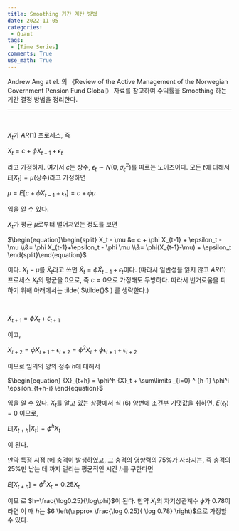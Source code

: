 ```yaml
---
title: Smoothing 기간 계산 방법
date: 2022-11-05
categories:
 - Quant
tags:
 - [Time Series]
comments: True
use_math: True
---
```


Andrew Ang at el. 의 《Review of the Active Management of the Norwegian Government Pension Fund Global》 자료를 참고하여 수익률을 Smoothing 하는 기간 결정 방법을 정리한다.

***

<br>

$X_t$가 $AR(1)$ 프로세스, 즉

$\begin{equation} X_t = c + \phi X_{t-1} + \epsilon_t \end{equation}$

라고 가정하자. 여기서 $c$는 상수, $\epsilon_t \sim N(0, \sigma_{\epsilon}^2)$를 따르는 노이즈이다. 모든 $t$에 대해서 $E[X_t]=\mu$(상수)라고 가정하면

$\begin{equation} \mu = E[c+\phi X_{t-1}+\epsilon_t]=c+\phi \mu\end{equation}$

임을 알 수 있다.

$X_t$가 평균 $\mu$로부터 떨어져있는 정도를 보면

$\begin{equation}\begin{split} X_t - \mu &= c + \phi X_{t-1} + \epsilon_t - \mu \\&= \phi X_{t-1}+\epsilon_t - \phi \mu \\&= \phi(X_{t-1}-\mu) + \epsilon_t \end{split}\end{equation}$

이다. $X_t - \mu$를 $\tilde{X}_{t}$라고 쓰면 $\tilde{X}_t=\phi \tilde{X}_{t-1}+\epsilon_t$이다. (따라서 일반성을 잃지 않고 $AR(1)$ 프로세스 $X_t$의 평균을 0으로, 즉 $c=0$으로 가정해도 무방하다. 따라서 번거로움을 피하기 위해 아래에서는 tilde( $\tilde{}$ ) 를 생략한다.)

<br>

 $\begin{equation}{X}_{t+1}=\phi {X}_{t}+\epsilon_{t+1}\end{equation}$

이고,

$\begin{equation} {X}_{t+2} = \phi {X}_{t+1}+\epsilon_{t+2}=\phi^2 {X}_t+\phi \epsilon_{t+1} + \epsilon_{t+2} \end{equation}$

이므로 임의의 양의 정수 $h$에 대해서

$\begin{equation} {X}_{t+h} = \phi^h {X}_t + \sum\limits _{i=0} ^ {h-1} \phi^i \epsilon_{t+h-i}  \end{equation}$

임을 알 수 있다. ${X}_{t}$를 알고 있는 상황에서 식 (6) 양변에 조건부 기댓값을 취하면, $E(\epsilon_t)=0$ 이므로,

$\begin{equation}E[{X}_{t+h} | {X}_t]  = \phi^h X_t \end{equation}$

이 된다.

만약 특정 시점 $t$에 충격이 발생하였고, 그 충격의 영향력의 $75$%가 사라지는, 즉 충격의 $25$%만 남는 데 까지 걸리는 평균적인 시간 $h$를 구한다면

 $\begin{equation} E[X_{t+h}] = \phi^h X_t = 0.25 X_t \end{equation}$

이므 로 $h=\frac{\log0.25}{\log\phi}$이 된다. 만약 $X_t$의 자기상관계수 $\phi$가 $0.78$이라면 이 때 $h$는 $6 \left(\approx \frac{\log 0.25}{ \log 0.78} \right)$으로 가정할 수 있다.

